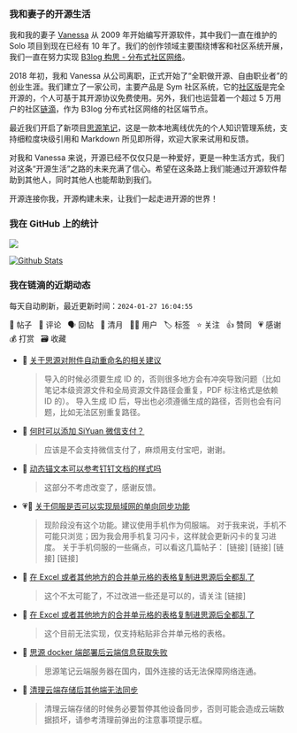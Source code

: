 ### 我和妻子的开源生活

我和我的妻子 [Vanessa](https://github.com/Vanessa219) 从 2009 年开始编写开源软件，其中我们一直在维护的 Solo 项目到现在已经有 10 年了。我们的创作领域主要围绕博客和社区系统开展，我们一直在努力实现 [B3log 构思 - 分布式社区网络](https://ld246.com/article/1546941897596)。

2018 年初，我和 Vanessa 从公司离职，正式开始了“全职做开源、自由职业者”的创业生涯。我们建立了一家公司，主要产品是 Sym 社区系统，它的[社区版](https://github.com/88250/symphony)是完全开源的，个人可基于其开源协议免费使用。另外，我们也运营着一个超过 5 万用户的社区[链滴](https://ld246.com)，作为 B3log 分布式社区网络的社区端节点。

最近我们开启了新项目[思源笔记](https://github.com/siyuan-note/siyuan)，这是一款本地离线优先的个人知识管理系统，支持细粒度块级引用和 Markdown 所见即所得，欢迎大家来试用和反馈。

对我和 Vanessa 来说，开源已经不仅仅只是一种爱好，更是一种生活方式，我们对这条“开源生活”之路的未来充满了信心。希望在这条路上我们能通过开源软件帮助到其他人，同时其他人也能帮助到我们。

开源连接你我，开源构建未来，让我们一起走进开源的世界！

### 我在 GitHub 上的统计

<a title="Hits" target="_blank" href="https://github.com/88250/88250"><img src="https://hits.b3log.org/88250/88250.svg"></a>

[![Github Stats](https://github-readme-stats.vercel.app/api?username=88250&theme=tokyonight&show_icons=true)](https://github.com/88250)

<!--events start -->

### 我在链滴的近期动态

每天自动刷新，最近更新时间：`2024-01-27 16:04:55`

📝 帖子 &nbsp; 💬 评论 &nbsp; 🗣 回帖 &nbsp; 🌙 清月 &nbsp; 👨‍💻 用户 &nbsp; 🏷️ 标签 &nbsp; ⭐️ 关注 &nbsp; 👍 赞同 &nbsp; 💗 感谢 &nbsp; 💰 打赏 &nbsp; 🗃 收藏

* 💬 [关于思源对附件自动重命名的相关建议](https://ld246.com/article/1706285680891/comment/1706318805587#comments)

  > 导入的时候必须要生成 ID 的，否则很多地方会有冲突导致问题（比如笔记本级资源文件和全局资源文件路径会重复，PDF 标注格式是依赖 ID 的）。 导入生成 ID 后，导出也必须遵循生成的路径，否则也会有问题，比如无法区别重复路径。
* 💬 [何时可以添加 SiYuan 微信支付？](https://ld246.com/article/1706276949720/comment/1706312798523#comments)

  > 应该是不会支持微信支付了，麻烦用支付宝吧，谢谢。
* 💬 [动态锚文本可以参考钉钉文档的样式吗](https://ld246.com/article/1706253541743/comment/1706281839871#comments)

  > 这部分不考虑改变了，感谢反馈。
* 💗💬 [关于伺服是否可以实现局域网的单向同步功能](https://ld246.com/article/1706263287817/comment/1706263815878#comments)

  > 现阶段没有这个功能。建议使用手机作为伺服端。 对于我来说，手机不可能只浏览；因为我会用手机复习闪卡，这样就会更新闪卡的复习进度。 关于手机伺服的一些痛点，可以看这几篇帖子： [链接] [链接] [链接] [链接]
* 💬 [在 Excel 或者其他地方的合并单元格的表格复制进思源后全都乱了](https://ld246.com/article/1706250057219/comment/1706261864910#comments)

  > 这个不太可能了，不过改进一些还是可以的，请关注 [链接]
* 💬 [在 Excel 或者其他地方的合并单元格的表格复制进思源后全都乱了](https://ld246.com/article/1706250057219/comment/1706260406157#comments)

  > 这个目前无法实现，仅支持粘贴非合并单元格的表格。
* 💬 [思源 docker 端部署后云端信息获取失败](https://ld246.com/article/1706248787744/comment/1706260378352#comments)

  > 思源笔记云端服务器在国内，国外连接的话无法保障网络连通。
* 💬 [清理云端存储后其他端无法同步](https://ld246.com/article/1706244220668/comment/1706260303295#comments)

  > 清理云端存储的时候务必要暂停其他设备同步，否则可能会造成云端数据损坏，请参考清理前弹出的注意事项提示框。


<!--events end -->
